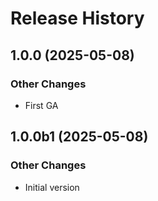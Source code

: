 # Release History

## 1.0.0 (2025-05-08)

### Other Changes

  - First GA

## 1.0.0b1 (2025-05-08)

### Other Changes

  - Initial version
